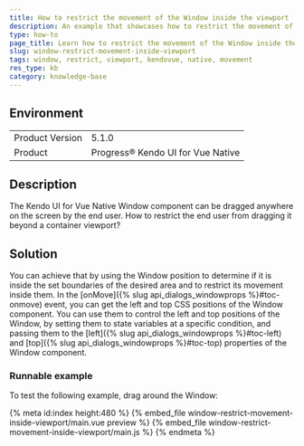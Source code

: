 ```yaml
---
title: How to restrict the movement of the Window inside the viewport
description: An example that showcases how to restrict the movement of the Window inside the viewport
type: how-to
page_title: Learn how to restrict the movement of the Window inside the viewport - Kendo UI for Vue Window
slug: window-restrict-movement-inside-viewport
tags: window, restrict, viewport, kendovue, native, movement
res_type: kb
category: knowledge-base
---
```


## Environment

<table>
    <tbody>
	    <tr>
	    	<td>Product Version</td>
	    	<td>5.1.0</td>
	    </tr>
	    <tr>
	    	<td>Product</td>
	    	<td>Progress® Kendo UI for Vue Native</td>
	    </tr>
    </tbody>
</table>

## Description

The Kendo UI for Vue Native Window component can be dragged anywhere on the screen by the end user. How to restrict the end user from dragging it beyond a container viewport?

## Solution 

You can achieve that by using the Window position to determine if it is inside the set boundaries of the desired area and to restrict its movement inside them.
In the [onMove]({% slug api_dialogs_windowprops %}#toc-onmove) event, you can get the left and top CSS positions of the Window component. You can use them to control the left and top positions of the Window, by setting them to state variables at a specific condition, and passing them to the [left]({% slug api_dialogs_windowprops %}#toc-left) and [top]({% slug api_dialogs_windowprops %}#toc-top) properties of the Window component.


### Runnable example

To test the following example, drag around the Window:

{% meta id:index height:480 %}
{% embed_file window-restrict-movement-inside-viewport/main.vue preview %}
{% embed_file window-restrict-movement-inside-viewport/main.js %}
{% endmeta %}
